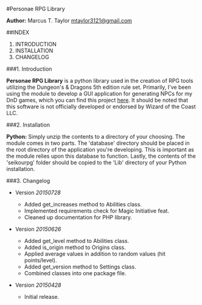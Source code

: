 #Personae RPG Library

**Author:** Marcus T. Taylor <mtaylor3121@gmail.com>


##INDEX

1. INTRODUCTION
2. INSTALLATION
3. CHANGELOG


###1. Introduction

**Personae RPG Library** is a python library used in the creation of RPG tools utilizing the Dungeon's & Dragons 5th edition rule set. Primarily, I've been using the module to develop a GUI application for generating NPCs for my DnD games, which you can find this project [here](https://github.com/mtaylor33/seikous-npc-generator). It should be noted that this software is not officially developed or endorsed by Wizard of the Coast LLC.


###2. Installation

**Python:** Simply unzip the contents to a directory of your choosing. The module comes in two parts. The 'database' directory should be placed in the root directory of the application you're developing. This is important as the module relies upon this database to function. Lastly, the contents of the 'seikourpg' folder should be copied to the 'Lib' directory of your Python installation.


###3. Changelog

- Version *20150728*

    - Added get_increases method to Abilities class.
    - Implemented requirements check for Magic Initiative feat.
    - Cleaned up documentation for PHP library.

- Version *20150626*

    - Added get_level method to Abilities class.
    - Added is_origin method to Origins class.
    - Applied average values in addition to random values (hit points/level).
    - Added get_version method to Settings class.
    - Combined classes into one package file.
    
- Version *20150428*

    - Initial release.
